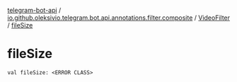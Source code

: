 [telegram-bot-api](../../index.md) / [io.github.oleksivio.telegram.bot.api.annotations.filter.composite](../index.md) / [VideoFilter](index.md) / [fileSize](./file-size.md)

# fileSize

`val fileSize: <ERROR CLASS>`